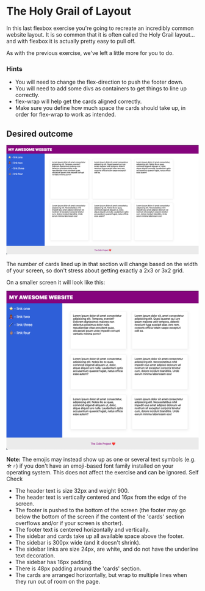 # The Holy Grail of Layout
In this last flexbox exercise you're going to recreate an incredibly common website layout. It is so common that it is often called the Holy Grail layout... and with flexbox it is actually pretty easy to pull off.

As with the previous exercise, we've left a little more for you to do.

### Hints

- You will need to change the flex-direction to push the footer down.
- You will need to add some divs as containers to get things to line up correctly.
- flex-wrap will help get the cards aligned correctly.
- Make sure you define how much space the cards should take up, in order for flex-wrap to work as intended.

## Desired outcome
![desired outcome](./desired-outcome.png)

The number of cards lined up in that section will change based on the width of your screen, so don't stress about getting exactly a 2x3 or 3x2 grid.

On a smaller screen it will look like this:

![desired outcome smaller](./desired-outcome-smaller.png)

**Note:** The emojis may instead show up as one or several text symbols (e.g. ☆♂) if you don't have an emoji-based font family installed on your operating system. This does not affect the exercise and can be ignored.
Self Check

-   The header text is size 32px and weight 900.
-   The header text is vertically centered and 16px from the edge of the screen.
-    The footer is pushed to the bottom of the screen (the footer may go below the bottom of the screen if the content of the 'cards' section overflows and/or if your screen is shorter).
-    The footer text is centered horizontally and vertically.
-    The sidebar and cards take up all available space above the footer.
-    The sidebar is 300px wide (and it doesn't shrink).
-    The sidebar links are size 24px, are white, and do not have the underline text decoration.
-    The sidebar has 16px padding.
-    There is 48px padding around the 'cards' section.
-    The cards are arranged horizontally, but wrap to multiple lines when they run out of room on the page.
